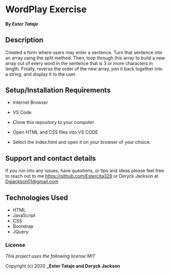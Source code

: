 # WordPlay Exercise


#### By _**Ester Tataje**_

## Description

Created a form where users may enter a sentence.
Turn that sentence into an array using the split method.
Then, loop through this array to build a new array out of every word in the sentence that is 3 or more characters in length.
Finally, reverse the order of the new array, join it back together into a string, and display it to the user.


## Setup/Installation Requirements

* Internet Browser
* VS Code

* Clone this repository to your computer
* Open HTML and CSS files into VS CODE
* Select the index.html and open it on your browser of your choice.

## Support and contact details

If you run into any issues, have questions, or tips and ideas please feel free to reach out to me https://github.com/Estercita329 or Deryck Jackson at Dgjackson01@gmail.com

## Technologies Used

* HTML
* JavaScript
* CSS
* Bootstrap
* JQuery

### License

*This project uses the following license MIT*

Copyright (c) 2020 **_Ester Tataje and Deryck Jackson**